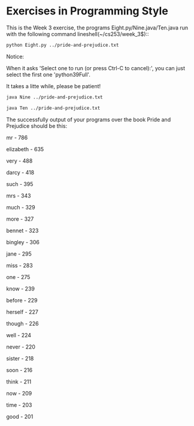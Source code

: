 Exercises in Programming Style
==============================

This is the Week 3 exercise, the programs Eight.py/Nine.java/Ten.java run with the following command lineshell(~/cs253/week_3$)::


```bash
python Eight.py ../pride-and-prejudice.txt
```
Notice:

When it asks 'Select one to run (or press Ctrl-C to cancel):', you can just select the first one 'python39Full'.

It takes a litte while, please be patient!

```bash
java Nine ../pride-and-prejudice.txt
```
```bash
java Ten ../pride-and-prejudice.txt
```

The successfully output of your programs over the book Pride and Prejudice should be this:

mr  -  786

elizabeth  -  635

very  -  488

darcy  -  418

such  -  395

mrs  -  343

much  -  329

more  -  327

bennet  -  323

bingley  -  306

jane  -  295

miss  -  283

one  -  275

know  -  239

before  -  229

herself  -  227

though  -  226

well  -  224

never  -  220

sister  -  218

soon  -  216

think  -  211

now  -  209

time  -  203

good  -  201
